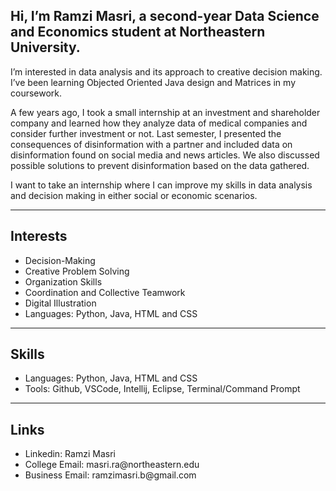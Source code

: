 ## Hi, I’m Ramzi Masri, a second-year Data Science and Economics student at Northeastern University. 
I’m interested in data analysis and its approach to creative decision making. I’ve been learning Objected Oriented Java design and Matrices in my coursework. 

A few years ago, I took a small internship at an investment and shareholder company and learned how they analyze data of medical companies and consider further investment or not. Last semester, I presented the consequences of disinformation with a partner and included data on disinformation found on social media and news articles. We also discussed possible solutions to prevent disinformation based on the data gathered. 

I want to take an internship where I can improve my skills in data analysis and decision making in either social or economic scenarios.

___

<h2>Interests</h2>

<ul>
  <li>Decision-Making</li>
  <li>Creative Problem Solving</li>
  <li>Organization Skills</li>
  <li>Coordination and Collective Teamwork</li>
  <li>Digital Illustration</li>
  <li>Languages: Python, Java, HTML and CSS</li>
</ul>

___

<h2>Skills</h2>

<ul>
  <li>Languages: Python, Java, HTML and CSS</li>
  <li>Tools: Github, VSCode, Intellij, Eclipse, Terminal/Command Prompt</li>
</ul>

___

<h2>Links</h2>

<ul>
  <li>Linkedin: Ramzi Masri
  <li>College Email: masri.ra@northeastern.edu </li>
  <li>Business Email: ramzimasri.b@gmail.com </li>
</ul>
